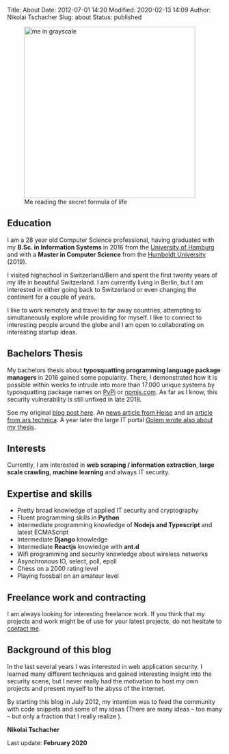 Title: About
Date: 2012-07-01 14:20
Modified: 2020-02-13 14:09
Author: Nikolai Tschacher
Slug: about
Status: published

<figure>
    <img src="/images/me2.png" alt="me in grayscale" style="width:400px" />
    <figcaption>Me reading the secret formula of life</figcaption>
</figure>


## Education

I am a 28 year old Computer Science professional, having graduated with my **B.Sc. in Information Systems** in 2016 from the [University of Hamburg](https://www.uni-hamburg.de/) and with a **Master in Computer Science** from the [Humboldt University](http://hu-berlin.de) (2019).

I visited highschool in Switzerland/Bern and spent the first twenty years of my life in beautiful Switzerland. I am currently living in Berlin, but I am interested in either going back to Switzerland or even changing the continent for a couple of years.
 
 I like to work remotely and travel to far away countries, attempting to simultaneously explore while providing for myself. I like to connect to interesting people around the globe and I am open to collaborating on interesting startup ideas.

## Bachelors Thesis

My bachelors thesis about **typosquatting programming language package managers** in 2016 gained some popularity. There, I demonstrated how it is possible within weeks to intrude into more than 17.000 unique systems by typosquatting package names on [PyPi](https://pypi.org/) or [npmjs.com](https://www.npmjs.com/). As far as I know, this security vulnerability is still unfixed in late 2018.

See my original [blog post here](https://incolumitas.com/2016/06/08/typosquatting-package-managers/). An [news article from Heise](https://www.heise.de/security/meldung/Student-verschreibt-sich-absichtlich-und-US-Regierung-fuehrt-potentiellen-Schadcode-aus-3246728.html) and an [article from ars technica](https://arstechnica.com/information-technology/2016/06/college-student-schools-govs-and-mils-on-perils-of-arbitrary-code-execution/). A year later the large IT portal [Golem wrote also about my thesis](https://www.golem.de/news/pypi-boesartige-python-pakete-entdeckt-1709-130098.html).

## Interests

Currently, I am interested in **web scraping / information extraction**, **large scale crawling**, **machine learning** and always IT security.

## Expertise and skills

- Pretty broad knowledge of applied IT security and cryptography
- Fluent programming skills in **Python**
- Intermediate programming knowledge of **Nodejs and Typescript** and latest ECMAScript 
- Intermediate **Django** knowledge
- Intermediate **Reactjs** knowledge with **ant.d**
- Wifi programming and security knowledge about wireless networks
- Asynchronous IO, select, poll, epoll
- Chess on a 2000 rating level
- Playing foosball on an amateur level

## Freelance work and contracting

I am always looking for interesting freelance work. If you think that my projects and work might be of use for your latest projects, do not hesitate to [contact me]({static}/pages/contact.md "contact me"). 

## Background of this blog

In the last several years I was interested in web
application security. I learned many different techniques and gained
interesting insight into the security scene, but I never really had the motivation
to host my own projects and present myself to the abyss of the internet.

By starting this blog in July 2012, my intention was to feed the community with code
snippets and some of my ideas (There are many ideas – too many – but
only a fraction that I really realize ).


**Nikolai Tschacher**

Last update: **February 2020**